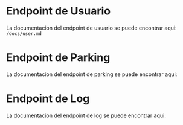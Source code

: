 # Endpoint de Usuario
La documentacion del endpoint de usuario se puede encontrar aqui: `/docs/user.md`

# Endpoint de Parking
La documentacion del endpoint de parking se puede encontrar aqui: 

# Endpoint de Log
La documentacion del endpoint de log se puede encontrar aqui: 